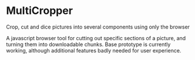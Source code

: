 # MultiCropper
Crop, cut and dice pictures into several components using only the browser

A javascript browser tool for cutting out specific sections of a picture, and turning them into downloadable chunks. Base prototype is currently working, although additional features badly needed for user experience. 